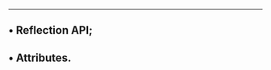 ----------------------
• Reflection API;
----------------------
• Attributes.
----------------------
